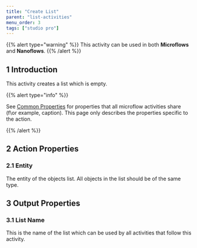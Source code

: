 ```yaml
---
title: "Create List"
parent: "list-activities"
menu_order: 3
tags: ["studio pro"]
---
```


{{% alert type="warning" %}}
This activity can be used in both **Microflows** and **Nanoflows**.
{{% /alert %}}

## 1 Introduction

This activity creates a list which is empty.

{{% alert type="info" %}}

See [Common Properties](microflow-element-common-properties) for properties that all microflow activities share (f\or example, caption). This page only describes the properties specific to the action.

{{% /alert %}}

## 2 Action Properties

### 2.1 Entity

The entity of the objects list. All objects in the list should be of the same type.

## 3 Output Properties

### 3.1 List Name

This is the name of the list which can be used by all activities that follow this activity.
